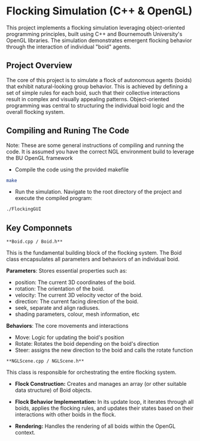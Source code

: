 # Flocking Simulation (C++ & OpenGL)
This project implements a flocking simulation leveraging object-oriented programming principles, built using C++ and Bournemouth University's OpenGL libraries. The simulation demonstrates emergent flocking behavior through the interaction of individual "boid" agents.

## Project Overview
The core of this project is to simulate a flock of autonomous agents (boids) that exhibit natural-looking group behavior. This is achieved by defining a set of simple rules for each boid, such that their collective interactions result in complex and visually appealing patterns. Object-oriented programming was central to structuring the individual boid logic and the overall flocking system.

## Compiling and Runing The Code

Note: These are some general instructions of compiling and running the code. It is assumed you have the correct NGL environment build to leverage the BU OpenGL framework

- Compile the code using the provided makefile
```bash
make
```

- Run the simulation. Navigate to the root directory of the project and execute the compiled program:

``` bash
./FlockingGUI
```

## Key Componnets

`**Boid.cpp / Boid.h**`

This is the fundamental building block of the flocking system. The Boid class encapsulates all parameters and behaviors of an individual boid.

**Parameters**: Stores essential properties such as:

- position: The current 3D coordinates of the boid.
- rotation: The orientation of the boid.
- velocity: The current 3D velocity vector of the boid.
- direction: The current facing direction of the boid.
- seek, separate and align radiuses.
- shading parameters, colour, mesh information, etc

**Behaviors**: The core movements and interactions
- Move: Logic for updating the boid's position
- Rotate: Rotates the boid depending on the boid's direction
- Steer: assigns the new direction to the boid and calls the
rotate function

`**NGLScene.cpp / NGLScene.h**`

This class is responsible for orchestrating the entire flocking system.

- **Flock Construction:** Creates and manages an array (or other suitable data structure) of Boid objects.

- **Flock Behavior Implementation:** In its update loop, it iterates through all boids, applies the flocking rules, and updates their states based on their interactions with other boids in the flock.

- **Rendering:** Handles the rendering of all boids within the OpenGL context.